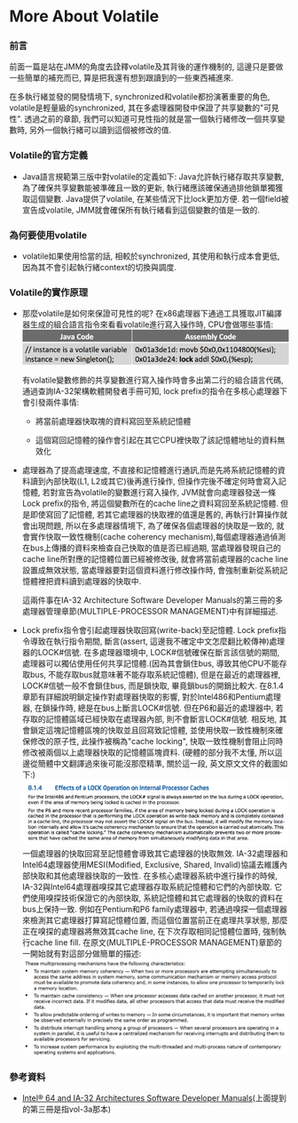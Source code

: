 # More About Volatile

### 前言

前面一篇是站在JMM的角度去詮釋volatile及其背後的運作機制的, 這邊只是要做一些簡單的補充而已, 算是把我還有想到跟讀到的一些東西補進來.

在多執行緒並發的開發情境下, synchronized和volatile都扮演著重要的角色, volatile是輕量級的synchronized, 其在多處理器開發中保證了共享變數的"可見性". 透過之前的章節, 我們可以知道可見性指的就是當一個執行緒修改一個共享變數時, 另外一個執行緒可以讀到這個被修改的值.

### Volatile的官方定義

* Java語言規範第三版中對volatile的定義如下: Java允許執行緒存取共享變數, 為了確保共享變數能被準確且一致的更新, 執行緒應該確保通過排他鎖單獨獲取這個變數. Java提供了volatile, 在某些情況下比lock更加方便. 若一個field被宣告成volatile, JMM就會確保所有執行緒看到這個變數的值是一致的.

### 為何要使用volatile

* volatile如果使用恰當的話, 相較於synchronized, 其使用和執行成本會更低, 因為其不會引起執行緒context的切換與調度.

### Volatile的實作原理

* 那麼volatile是如何來保證可見性的呢? 在x86處理器下通過工具獲取JIT編譯器生成的組合語言指令來看看volatile進行寫入操作時, CPU會做哪些事情:  
  ![](/assets/jmm-85.png)

  有volatile變數修飾的共享變數進行寫入操作時會多出第二行的組合語言代碼, 通過查詢IA-32架構軟體開發者手冊可知, lock prefix的指令在多核心處理器下會引發兩件事情:

  * 將當前處理器快取塊的資料寫回至系統記憶體

  * 這個寫回記憶體的操作會引起在其它CPU裡快取了該記憶體地址的資料無效化

* 處理器為了提高處理速度, 不直接和記憶體進行通訊,而是先將系統記憶體的資料讀到內部快取\(L1, L2或其它\)後再進行操作, 但操作完後不確定何時會寫入記憶體, 若對宣告為volatile的變數進行寫入操作, JVM就會向處理器發送一條Lock prefix的指令, 將這個變數所在的cache line之資料寫回至系統記憶體. 但是即使寫回了記憶體, 若其它處理器的快取裡的值還是舊的, 再執行計算操作就會出現問題, 所以在多處理器情境下, 為了確保各個處理器的快取是一致的, 就會實作快取一致性機制\(cache coherency mechanism\),每個處理器通過偵測在bus上傳播的資料來檢查自己快取的值是否已經過期, 當處理器發現自己的cache line所對應的記憶體位置已經被修改後, 就會將當前處理器的cache line設置成無效狀態, 當處理器要對這個資料進行修改操作時, 會強制重新從系統記憶體裡把資料讀到處理器的快取中.

  這兩件事在IA-32 Architecture Software Developer Manuals的第三冊的多處理器管理章節\(MULTIPLE-PROCESSOR MANAGEMENT\)中有詳細描述.

* Lock prefix指令會引起處理器快取回寫\(write-back\)至記憶體. Lock prefix指令導致在執行指令期間, 斷言\(assert, 這邊我不確定中文怎麼翻比較傳神\)處理器的LOCK\#信號. 在多處理器環境中, LOCK\#信號確保在斷言該信號的期間, 處理器可以獨佔使用任何共享記憶體.\(因為其會鎖住bus, 導致其他CPU不能存取bus, 不能存取bus就意味著不能存取系統記憶體\), 但是在最近的處理器裡, LOCK\#信號一般不會鎖住bus, 而是鎖快取, 畢竟鎖bus的開銷比較大. 在8.1.4章節有詳細說明鎖定操作對處理器快取的影響, 對於Intel486和Pentium處理器, 在鎖操作時, 總是在bus上斷言LOCK\#信號. 但在P6和最近的處理器中, 若存取的記憶體區域已經快取在處理器內部, 則不會斷言LOCK\#信號. 相反地, 其會鎖定這塊記憶體區塊的快取並且回寫致記憶體, 並使用快取一致性機制來確保修改的原子性, 此操作被稱為"cache locking", 快取一致性機制會阻止同時修改被兩個以上處理器快取的記憶體區塊資料. \(硬體的部分我不太懂, 所以這邊從簡體中文翻譯過來後可能沒那麼精準, 關於這一段, 英文原文文件的截圖如下:\)  
  ![](/assets/jmm-86.png)  
  一個處理器的快取回寫至記憶體會導致其它處理器的快取無效. IA-32處理器和Intel64處理器使用MESI\(Modified, Exclusive, Shared, Invalid\)協議去維護內部快取和其他處理器快取的一致性. 在多核心處理器系統中進行操作的時候, IA-32與Intel64處理器嗅探其它處理器存取系統記憶體和它們的內部快取. 它們使用嗅探技術保證它的內部快取, 系統記憶體和其它處理器的快取的資料在bus上保持一致. 例如在Pentium和P6 family處理器中, 若通過嗅探一個處理器來檢測其它處理器打算寫記憶體位置, 而這個位置當前正在處理共享狀態, 那麼正在嗅探的處理器將無效其cache line, 在下次存取相同記憶體位置時, 強制執行cache line fill. 在原文\(MULTIPLE-PROCESSOR MANAGEMENT\)章節的一開始就有對這部分做簡單的描述:  
  ![](/assets/jmm-87.png)

### 參考資料

* [Intel® 64 and IA-32 Architectures Software Developer Manuals](https://software.intel.com/en-us/articles/intel-sdm)\(上面提到的第三冊是指vol-3a那本\)



